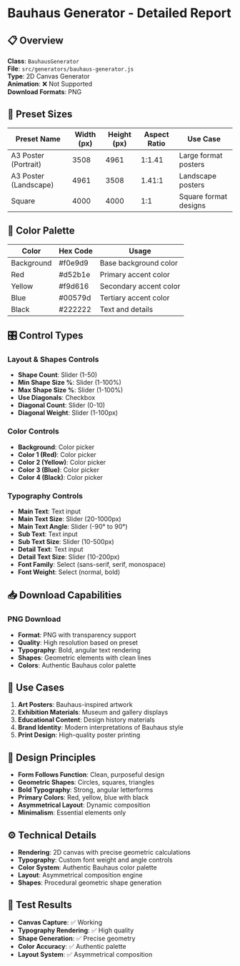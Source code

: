 # Bauhaus Generator - Detailed Report

## 📋 Overview
**Class**: `BauhausGenerator`  
**File**: `src/generators/bauhaus-generator.js`  
**Type**: 2D Canvas Generator  
**Animation**: ❌ Not Supported  
**Download Formats**: PNG  

## 📐 Preset Sizes

| Preset Name | Width (px) | Height (px) | Aspect Ratio | Use Case |
|-------------|------------|-------------|--------------|----------|
| A3 Poster (Portrait) | 3508 | 4961 | 1:1.41 | Large format posters |
| A3 Poster (Landscape) | 4961 | 3508 | 1.41:1 | Landscape posters |
| Square | 4000 | 4000 | 1:1 | Square format designs |

## 🎨 Color Palette

| Color | Hex Code | Usage |
|-------|----------|-------|
| Background | #f0e9d9 | Base background color |
| Red | #d52b1e | Primary accent color |
| Yellow | #f9d616 | Secondary accent color |
| Blue | #00579d | Tertiary accent color |
| Black | #222222 | Text and details |

## 🎛️ Control Types

### Layout & Shapes Controls
- **Shape Count**: Slider (1-50)
- **Min Shape Size %**: Slider (1-100%)
- **Max Shape Size %**: Slider (1-100%)
- **Use Diagonals**: Checkbox
- **Diagonal Count**: Slider (0-10)
- **Diagonal Weight**: Slider (1-100px)

### Color Controls
- **Background**: Color picker
- **Color 1 (Red)**: Color picker
- **Color 2 (Yellow)**: Color picker
- **Color 3 (Blue)**: Color picker
- **Color 4 (Black)**: Color picker

### Typography Controls
- **Main Text**: Text input
- **Main Text Size**: Slider (20-1000px)
- **Main Text Angle**: Slider (-90° to 90°)
- **Sub Text**: Text input
- **Sub Text Size**: Slider (10-500px)
- **Detail Text**: Text input
- **Detail Text Size**: Slider (10-200px)
- **Font Family**: Select (sans-serif, serif, monospace)
- **Font Weight**: Select (normal, bold)

## 📥 Download Capabilities

### PNG Download
- **Format**: PNG with transparency support
- **Quality**: High resolution based on preset
- **Typography**: Bold, angular text rendering
- **Shapes**: Geometric elements with clean lines
- **Colors**: Authentic Bauhaus color palette

## 🎯 Use Cases

1. **Art Posters**: Bauhaus-inspired artwork
2. **Exhibition Materials**: Museum and gallery displays
3. **Educational Content**: Design history materials
4. **Brand Identity**: Modern interpretations of Bauhaus style
5. **Print Design**: High-quality poster printing

## 🎨 Design Principles

- **Form Follows Function**: Clean, purposeful design
- **Geometric Shapes**: Circles, squares, triangles
- **Bold Typography**: Strong, angular letterforms
- **Primary Colors**: Red, yellow, blue with black
- **Asymmetrical Layout**: Dynamic composition
- **Minimalism**: Essential elements only

## ⚙️ Technical Details

- **Rendering**: 2D canvas with precise geometric calculations
- **Typography**: Custom font weight and angle controls
- **Color System**: Authentic Bauhaus color palette
- **Layout**: Asymmetrical composition engine
- **Shapes**: Procedural geometric shape generation

## 🧪 Test Results

- **Canvas Capture**: ✅ Working
- **Typography Rendering**: ✅ High quality
- **Shape Generation**: ✅ Precise geometry
- **Color Accuracy**: ✅ Authentic palette
- **Layout System**: ✅ Asymmetrical composition
